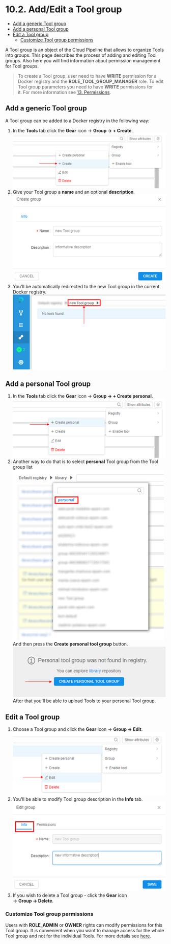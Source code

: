 # 10.2. Add/Edit a Tool group

- [Add a generic Tool group](#add-a-generic-tool-group)
- [Add a personal Tool group](#add-a-personal-tool-group)
- [Edit a Tool group](#edit-a-tool-group)
    - [Customize Tool group permissions](#customize-tool-group-permissions)

A Tool group is an object of the Cloud Pipeline that allows to organize Tools into groups. This page describes the process of adding and editing Tool groups. Also here you will find information about permission management for Tool groups.

> To create a Tool group, user need to have **WRITE** permission for a Docker registry and the **ROLE\_TOOL\_GROUP\_MANAGER** role. To edit Tool group parameters you need to have **WRITE** permissions for it. For more information see [13. Permissions](../13_Permissions/13._Permissions.md).

## Add a generic Tool group

A Tool group can be added to a Docker registry in the following way:

1. In the **Tools** tab click the **Gear** icon → **Group → + Create**.  
    ![CP_AddEditToolGroup](attachments/AddEditToolGroup_1.png)
2. Give your Tool group a **name** and an optional **description**.  
    ![CP_AddEditToolGroup](attachments/AddEditToolGroup_2.png)
3. You'll be automatically redirected to the new Tool group in the current Docker registry.  
    ![CP_AddEditToolGroup](attachments/AddEditToolGroup_3.png)

## Add a personal Tool group

1. In the **Tools** tab click the **Gear** icon → **Group → + Create personal**.  
    ![CP_AddEditToolGroup](attachments/AddEditToolGroup_4.png)
2. Another way to do that is to select **personal** Tool group from the Tool group list  
    ![CP_AddEditToolGroup](attachments/AddEditToolGroup_5.png)  
    And then press the **Create personal tool group** button.  
    ![CP_AddEditToolGroup](attachments/AddEditToolGroup_6.png)  
    After that you'll be able to upload Tools to your personal Tool group.

## Edit a Tool group

1. Choose a Tool group and click the **Gear** icon → **Group → Edit**.  
    ![CP_AddEditToolGroup](attachments/AddEditToolGroup_7.png)
2. You'll be able to modify Tool group description in the **Info** tab.  
    ![CP_AddEditToolGroup](attachments/AddEditToolGroup_8.png)
3. If you wish to delete a Tool group - click the **Gear** icon → **Group → Delete**.

### Customize Tool group permissions

Users with **ROLE\_ADMIN** or **OWNER** rights can modify permissions for this Tool group. It is convenient when you want to manage access for the whole Tool group and not for the individual Tools. For more details see [here](../13_Permissions/13._Permissions.md).